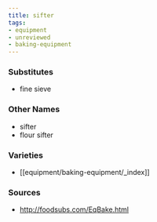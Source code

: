 ```yaml
---
title: sifter
tags:
- equipment
- unreviewed
- baking-equipment
---
```

### Substitutes
- fine sieve

### Other Names
* sifter
* flour sifter

### Varieties
* [[equipment/baking-equipment/_index]]

### Sources
* http://foodsubs.com/EqBake.html
